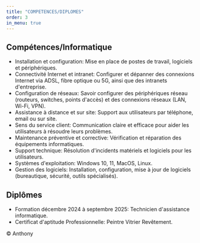 ```yaml
---
title: "COMPETENCES/DIPLOMES"
order: 3
in_menu: true
---
```

<main>
    <section class="skills">
      <h2>Compétences/Informatique</h2>
      <ul>
        <li>Installation et configuration: Mise en place de postes de travail, logiciels et périphériques.</li>
        <li>Connectivité Internet et intranet: Configurer et dépanner des connexions Internet via ADSL, fibre optique ou 5G, ainsi que des intranets d'entreprise.</li>
        <li>Configuration de réseaux: Savoir configurer des périphériques réseau (routeurs, switches, points d'accès) et des connexions réseaux (LAN, Wi-Fi, VPN).</li>
        <li>Assistance à distance et sur site: Support aux utilisateurs par téléphone, email ou sur site.</li>
        <li>Sens du service client: Communication claire et efficace pour aider les utilisateurs à résoudre leurs problèmes.</li>
        <li>Maintenance préventive et corrective: Vérification et réparation des équipements informatiques.</li>
        <li>Support technique: Résolution d'incidents matériels et logiciels pour les utilisateurs.</li>
        <li>Systèmes d'exploitation: Windows 10, 11, MacOS, Linux.</li>
        <li>Gestion des logiciels: Installation, configuration, mise à jour de logiciels (bureautique, sécurité, outils spécialisés).</li>
      </ul>
      <h2>Diplômes</h2>
      <ul>
        <li>Formation décembre 2024 à septembre 2025: Technicien d'assistance informatique.</li>
        <li>Certificat d'aptitude Professionnelle: Peintre Vitrier Revêtement.</li>
      </ul>
    </section>
  </main>
  <footer>
    <p>&copy; Anthony</p>
  </footer> 